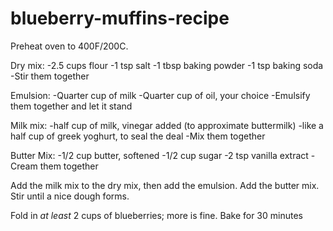 # blueberry-muffins-recipe

Preheat oven to 400F/200C.

Dry mix:
-2.5 cups flour
-1 tsp salt
-1 tbsp baking powder
-1 tsp baking soda
-Stir them together

Emulsion:
-Quarter cup of milk
-Quarter cup of oil, your choice
-Emulsify them together and let it stand

Milk mix: 
-half cup of milk, vinegar added (to approximate buttermilk)
-like a half cup of greek yoghurt, to seal the deal
-Mix them together

Butter Mix:
-1/2 cup butter, softened
-1/2 cup sugar
-2 tsp vanilla extract
-Cream them together

Add the milk mix to the dry mix, then add the emulsion. Add the butter mix. Stir until a nice dough forms. 

Fold in *at least* 2 cups of blueberries; more is fine. Bake for 30 minutes
